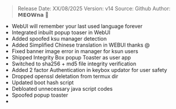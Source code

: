 > Release Date: XX/08/2025
> Version: v14
> Source: Github
> Author: 𝗠𝗘𝗢𝗪𝗻𝗮 💅 

- WebUI will remember your last used language forever
- Integrated inbuilt popup toaser in WebUI
- Added spoofed ksu manager detection
- Added Simplified Chinese translation in WEBUI thanks @
- Fixed banner image error in manager for ksun users
- Shipped Integrity Box popup Toaster as user app
- Switched to sha256 + md5 file integrity verification
- Added 2 factor Authentication in keybox updator for user safety
- Dropped openssl deletation from termux dir
- Updated boot hash script
- Debloated unnecessary java script codes
- Spoofed popup toaster
- 

